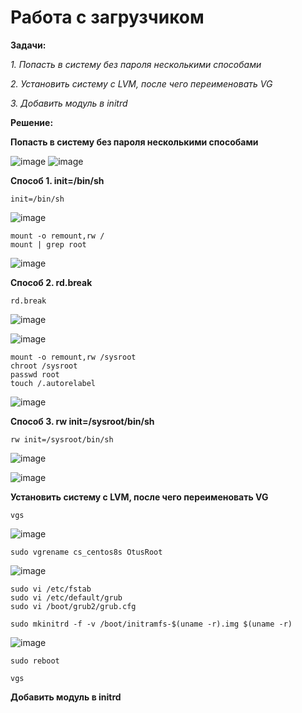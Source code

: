 # Работа с загрузчиком

**Задачи:**

  *1. Попасть в систему без пароля несколькими способами*
  
  *2. Установить систему с LVM, после чего переименовать VG*
  
  *3. Добавить модуль в initrd*
   
**Решение:**

**Попасть в систему без пароля несколькими способами**

![image](https://github.com/lettache/Otus-Administrator-Linux-Pro-Kryuchkov_VV/assets/84719218/6386d071-a932-4e94-ba8b-8b56c3535448)
![image](https://github.com/lettache/Otus-Administrator-Linux-Pro-Kryuchkov_VV/assets/84719218/bd75a191-4bb9-4886-9277-00f6ed6eaea8)

**Способ 1. init=/bin/sh**

```
init=/bin/sh
```
![image](https://github.com/lettache/Otus-Administrator-Linux-Pro-Kryuchkov_VV/assets/84719218/a8cd2490-d364-43db-b7ea-45faf8faa49a)

```
mount -o remount,rw /
mount | grep root
```
![image](https://github.com/lettache/Otus-Administrator-Linux-Pro-Kryuchkov_VV/assets/84719218/d1ed3647-bced-4853-8c38-800e13571f04)

**Способ 2. rd.break**

```
rd.break
```
![image](https://github.com/lettache/Otus-Administrator-Linux-Pro-Kryuchkov_VV/assets/84719218/52dc7b89-8a31-425f-9af4-f61c7a8d2267)

![image](https://github.com/lettache/Otus-Administrator-Linux-Pro-Kryuchkov_VV/assets/84719218/09ab978a-d133-4783-820b-a81a92fed063)

```
mount -o remount,rw /sysroot
chroot /sysroot
passwd root
touch /.autorelabel
```
![image](https://github.com/lettache/Otus-Administrator-Linux-Pro-Kryuchkov_VV/assets/84719218/d5854237-c5aa-49ac-9243-976c74569fb0)

**Способ 3. rw init=/sysroot/bin/sh**

```
rw init=/sysroot/bin/sh
```
![image](https://github.com/lettache/Otus-Administrator-Linux-Pro-Kryuchkov_VV/assets/84719218/3b909ccf-685a-4b5e-a8ce-5b2883816e2a)

![image](https://github.com/lettache/Otus-Administrator-Linux-Pro-Kryuchkov_VV/assets/84719218/9ab7643c-c019-41b1-a8bf-c6bdfbb328d7)

**Установить систему с LVM, после чего переименовать VG**

```
vgs
```

![image](https://github.com/lettache/Otus-Administrator-Linux-Pro-Kryuchkov_VV/assets/84719218/9c58f5d3-5180-4ca4-b5d8-720f0a5b02b7)

```
sudo vgrename cs_centos8s OtusRoot
```

![image](https://github.com/lettache/Otus-Administrator-Linux-Pro-Kryuchkov_VV/assets/84719218/dbf340a0-5bb8-45a8-925c-02816f8c50aa)

```
sudo vi /etc/fstab
sudo vi /etc/default/grub
sudo vi /boot/grub2/grub.cfg
```

```
sudo mkinitrd -f -v /boot/initramfs-$(uname -r).img $(uname -r)
```

![image](https://github.com/lettache/Otus-Administrator-Linux-Pro-Kryuchkov_VV/assets/84719218/e3edefb6-ecb2-447a-b356-6de3cd8b246d)

```
sudo reboot
```

```
vgs
```

**Добавить модуль в initrd**

```

```
















